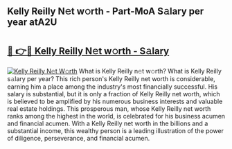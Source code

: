 ## Kelly Reilly N𝚎t w𝚘rth - Part-MoA S𝚊lary per year atA2U

# <h2><a href="http://gc1l1b.nevu.top/?p=Kelly+Reilly">🔗 👉🔴 Kelly Reilly N𝚎t w𝚘rth - S𝚊lary</a></h2>

[![Kelly Reilly N𝚎t W𝚘rth](https://i.imgur.com/Oavwk0R.jpeg)](http://gc1l1b.nevu.top/?p=Kelly+Reilly)
What is Kelly Reilly n𝚎t w𝚘rth? What is Kelly Reilly s𝚊lary per year?
This rich person's Kelly Reilly net worth is considerable, earning him a place among the industry's most financially successful. His salary is substantial, but it is only a fraction of Kelly Reilly net worth, which is believed to be amplified by his numerous business interests and valuable real estate holdings. This prosperous man, whose Kelly Reilly net worth ranks among the highest in the world, is celebrated for his business acumen and financial acumen. With a Kelly Reilly net worth in the billions and a substantial income, this wealthy person is a leading illustration of the power of diligence, perseverance, and financial acumen.
